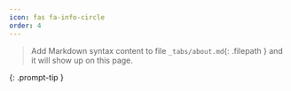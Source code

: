 ```yaml
---
icon: fas fa-info-circle
order: 4
---
```


> Add Markdown syntax content to file `_tabs/about.md`{: .filepath } and it will show up on this page.

{: .prompt-tip }